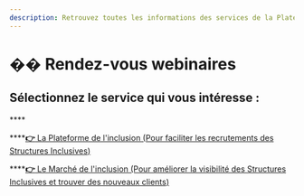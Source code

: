```yaml
---
description: Retrouvez toutes les informations des services de la Plateforme de l'inclusion
---
```


# �� Rendez-vous webinaires

## **Sélectionnez le service qui vous intéresse :**

\*\*\*\*

\*\*\*\*[**👉** La Plateforme de l'inclusion \(Pour faciliter les recrutements des Structures Inclusives\)](la-plateforme-de-linclusion.md)



\*\*\*\*[**👉** Le Marché de l'inclusion \(Pour améliorer la visibilité des Structures Inclusives et trouver des nouveaux clients\)](le-marche-de-linclusion.md)





